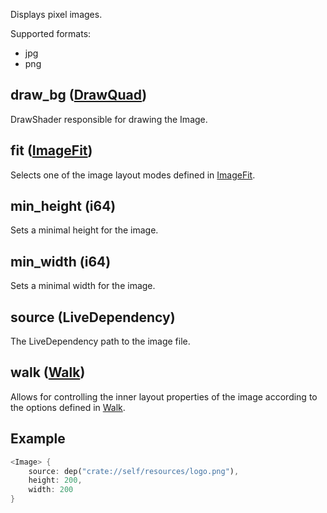 Displays pixel images.

Supported formats:
- jpg
- png
## draw_bg ([DrawQuad](DrawQuad.md))
DrawShader responsible for drawing the Image.
## fit ([ImageFit](ImageFit.md))
Selects one of the image layout modes defined in [ImageFit](ImageFit.md).
## min_height (i64)
Sets a minimal height for the image.
## min_width (i64)
Sets a minimal width for the image.
## source (LiveDependency)
The LiveDependency path to the image file.
## walk ([Walk](Walk.md))
Allows for controlling the inner layout properties of the image according to the options defined in [Walk](Walk.md).
## Example
```rust
<Image> {
	source: dep("crate://self/resources/logo.png"),
	height: 200,
	width: 200
}
```